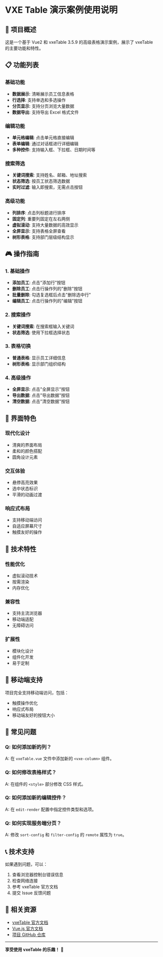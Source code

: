 # VXE Table 演示案例使用说明

## 🚀 项目概述

这是一个基于 Vue2 和 vxeTable 3.5.9 的高级表格演示案例，展示了 vxeTable 的主要功能和特性。

## 📋 功能列表

### 基础功能
- **数据展示**: 清晰展示员工信息表格
- **行选择**: 支持单选和多选操作
- **分页显示**: 支持分页浏览大量数据
- **数据导出**: 支持导出 Excel 格式文件

### 编辑功能
- **单元格编辑**: 点击单元格直接编辑
- **表单编辑**: 通过对话框进行详细编辑
- **多种控件**: 支持输入框、下拉框、日期时间等

### 搜索筛选
- **关键词搜索**: 支持姓名、邮箱、地址搜索
- **状态筛选**: 按员工状态筛选数据
- **实时过滤**: 输入即搜索，无需点击按钮

### 高级功能
- **列排序**: 点击列标题进行排序
- **固定列**: 重要列固定在左右两侧
- **虚拟滚动**: 支持大量数据的高效显示
- **全屏显示**: 支持表格全屏查看
- **树形表格**: 支持部门层级结构显示

## 🎮 操作指南

### 1. 基础操作
- **添加员工**: 点击"添加行"按钮
- **删除员工**: 点击行操作列的"删除"按钮
- **批量删除**: 勾选复选框后点击"删除选中行"
- **编辑员工**: 点击行操作列的"编辑"按钮

### 2. 搜索操作
- **关键词搜索**: 在搜索框输入关键词
- **状态筛选**: 使用下拉框选择状态

### 3. 表格切换
- **普通表格**: 显示员工详细信息
- **树形表格**: 显示部门组织结构

### 4. 高级操作
- **全屏显示**: 点击"全屏显示"按钮
- **导出数据**: 点击"导出数据"按钮
- **清空数据**: 点击"清空数据"按钮

## 🎨 界面特色

### 现代化设计
- 清爽的界面布局
- 柔和的颜色搭配
- 圆角设计元素

### 交互体验
- 悬停高亮效果
- 选中状态标识
- 平滑的动画过渡

### 响应式布局
- 支持移动端访问
- 自适应屏幕尺寸
- 触摸友好的操作

## 🔧 技术特性

### 性能优化
- 虚拟滚动技术
- 按需渲染
- 内存优化

### 兼容性
- 支持主流浏览器
- 移动端适配
- 无障碍访问

### 扩展性
- 模块化设计
- 组件化开发
- 易于定制

## 📱 移动端支持

项目完全支持移动端访问，包括：
- 触摸操作优化
- 响应式布局
- 移动端友好的按钮大小

## 🐛 常见问题

### Q: 如何添加新的列？
A: 在 `vxeTable.vue` 文件中添加新的 `<vxe-column>` 组件。

### Q: 如何修改表格样式？
A: 在组件的 `<style>` 部分修改 CSS 样式。

### Q: 如何添加新的编辑控件？
A: 在 `edit-render` 配置中指定控件类型和选项。

### Q: 如何实现服务端分页？
A: 修改 `sort-config` 和 `filter-config` 的 `remote` 属性为 `true`。

## 📞 技术支持

如果遇到问题，可以：
1. 查看浏览器控制台错误信息
2. 检查网络连接
3. 参考 vxeTable 官方文档
4. 提交 Issue 反馈问题

## 🔗 相关资源

- [vxeTable 官方文档](https://vxetable.cn/)
- [Vue.js 官方文档](https://vuejs.org/)
- [项目 GitHub 仓库](https://github.com/your-repo)

---

**享受使用 vxeTable 的乐趣！** 🎉 
